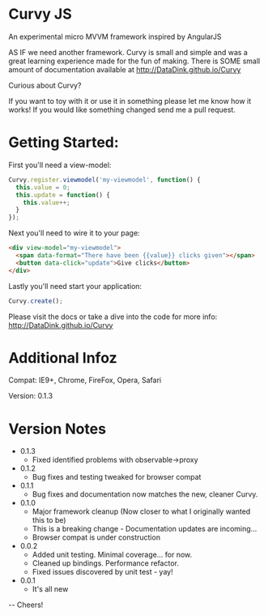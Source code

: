 # Curvy JS
An experimental micro MVVM framework inspired by AngularJS

AS IF we need another framework. Curvy is small and simple and was a great learning experience made for the fun of making.
There is SOME small amount of documentation available at http://DataDink.github.io/Curvy

Curious about Curvy?

If you want to toy with it or use it in something please let me know how it works!
If you would like something changed send me a pull request.

# Getting Started:

First you'll need a view-model:
```javascript
Curvy.register.viewmodel('my-viewmodel', function() {
  this.value = 0;
  this.update = function() {
    this.value++;
  }
});
```

Next you'll need to wire it to your page:
```html
<div view-model="my-viewmodel">
  <span data-format="There have been {{value}} clicks given"></span>
  <button data-click="update">Give clicks</button>
</div>
```

Lastly you'll need start your application:
```javascript
Curvy.create();
```

Please visit the docs or take a dive into the code for more info: http://DataDink.github.io/Curvy

# Additional Infoz

Compat: IE9+, Chrome, FireFox, Opera, Safari

Version: 0.1.3

# Version Notes

* 0.1.3
   * Fixed identified problems with observable->proxy
* 0.1.2
   * Bug fixes and testing tweaked for browser compat
* 0.1.1
   * Bug fixes and documentation now matches the new, cleaner Curvy.
* 0.1.0
   * Major framework cleanup (Now closer to what I originally wanted this to be)
   * This is a breaking change - Documentation updates are incoming...
   * Browser compat is under construction
* 0.0.2
   * Added unit testing. Minimal coverage... for now.
   * Cleaned up bindings. Performance refactor.
   * Fixed issues discovered by unit test - yay!
* 0.0.1
   * It's all new

-- Cheers!
